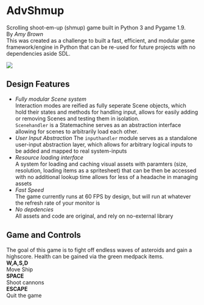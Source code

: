 # AdvShmup
Scrolling shoot-em-up (shmup) game built in Python 3 and Pygame 1.9.  
By *Amy Brown*  
This was created as a challenge to built a fast, efficient, and modular game framework/engine in Python that can be re-used for future projects with no dependencies aside SDL.

![](https://github.com/jonathanabrown/AdvShmup/blob/master/AdvShmupscreenshot.png)

## Design Features
  * *Fully modular Scene system*  
  Interaction modes are reified as fully seperate Scene objects, which hold their states and methods for handling input, allows for easily adding or removing Scenes and testing them in isolation.  
  `Scenehandler` is a Statemachine serves as an abstraction interface allowing for scenes to arbitrarily load each other. 
  * *User Input Abstraction*
  The `inputhandler` module serves as a standalone user-input abstraction layer, which allows for arbitrary logical inputs to be added and mapped to real system-inputs
  * *Resource loading interface*  
  A system for loading and caching visual assets with paramters (size, resolution, loading items as a spritesheet) that can be then be accessed with no additional lookup time allows for less of a headache in managing assets
  * *Fast Speed*  
  The game currently runs at 60 FPS by design, but will run at whatever the refresh rate of your monitor is
  * *No depdencies*  
  All assets and code are original, and rely on no-external library

## Game and Controls
The goal of this game is to fight off endless waves of asteroids and gain a highscore. Health can be gained via the green medpack items.   
**W,A,S,D**  
Move Ship  
**SPACE**  
Shoot cannons  
**ESCAPE**  
Quit the game  
